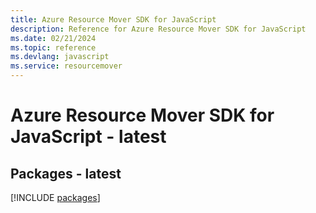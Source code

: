 ```yaml
---
title: Azure Resource Mover SDK for JavaScript
description: Reference for Azure Resource Mover SDK for JavaScript
ms.date: 02/21/2024
ms.topic: reference
ms.devlang: javascript
ms.service: resourcemover
---
```

# Azure Resource Mover SDK for JavaScript - latest
## Packages - latest
[!INCLUDE [packages](resource-mover-index.md)]